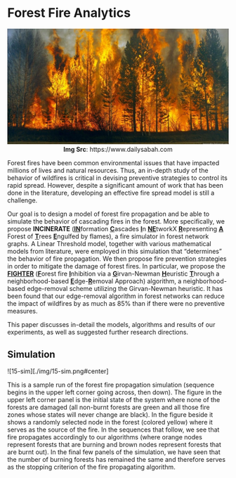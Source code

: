 # Forest Fire Analytics

<img src="./img/fire-pic.jpg" alt="firepic" style="width=50%">
<div style="text-align: center"> <b>Img Src</b>: https://www.dailysabah.com </div>

Forest fires have been common environmental issues that have impacted millions of lives and natural resources. Thus, an in-depth study of the behavior of wildfires is critical in devising preventive strategies to control its rapid spread. However, despite a significant amount of work that has been done in the literature, developing an effective fire spread model is still a challenge. <br>
  
Our goal is to design a model of forest fire propagation and be able to simulate the behavior of cascading fires in the forest. More specifically, we propose <b>INCINERATE</b> (<b><u>IN</u></b>formation <b><u>C</u></b>ascades <b><u>I</u></b>n <b><u>NE</u></b>tworkX <b><u>R</u></b>epresenting <b><u>A</u></b> Forest of <b><u>T</u></b>rees <b><u>E</u></b>ngulfed by flames), a fire simulator in forest network graphs. A Linear Threshold model, together with various mathematical models from literature, were employed in this simulation that “determines” the behavior of fire propagation. We then propose fire prevention strategies in order to mitigate the damage of forest fires. In particular, we propose the <b><u>FIGHTER</u></b> (<b><u>F</u></b>orest fire <b><u>I</u></b>nhibition via a <b><u>G</u></b>irvan-Newman <b><u>H</u></b>euristic <b><u>T</u></b>hrough a neighborhood-based <b><u>E</u></b>dge-<b><u>R</u></b>emoval Approach) algorithm, a neighborhood-based edge-removal scheme utilizing the Girvan-Newman heuristic. It has been found that our edge-removal algorithm in forest networks can reduce the impact of wildfires by as much as 85% than if there were no preventive measures. <br>
  
This paper discusses in-detail the models, algorithms and results of our experiments, as well as suggested further research directions.

## Simulation

![15-sim][./img/15-sim.png#center]

This is a sample run of the forest fire propagation simulation (sequence begins in the upper left corner going across, then down). The figure in the upper left corner panel is the initial state of the system where none of the forests are damaged (all non-burnt forests are green and all those fire zones whose states will never change are black). In the figure beside it shows a randomly selected node in the forest (colored yellow) where it serves as the source of the fire. In the sequences that follow, we see that fire propagates accordingly to our algorithms (where orange nodes represent forests that are burning and brown nodes represent forests that are burnt out). In the final few panels of the simulation, we have seen that the number of burning forests has remained the same and therefore serves as the stopping criterion of the fire propagating algorithm.
